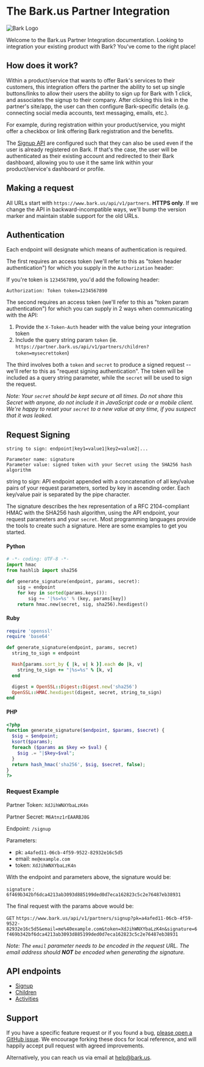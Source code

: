 The Bark.us Partner Integration
==============================

![Bark Logo](https://www.bark.us/bark-logo-sm.png)

Welcome to the Bark.us Partner Integration documentation. Looking to
integration your existing product with Bark? You've come to the right place!

How does it work?
-----------------

Within a product/service that wants to offer Bark's services to their customers, this
integration offers the partner the ability to set up single buttons/links to allow their users
the ability to sign up for Bark with 1 click, and associates the signup to their company. After clicking this link in the partner's site/app, the user can then configure Bark-specific details (e.g. connecting social media accounts, text messaging, emails, etc.).

For example, during registration within your product/service, you might offer a
checkbox or link offering Bark registration and the benefits.

The [Signup API](https://github.com/Bark-us/partner-integration-docs/blob/master/signup.md)
are configured such that they can also be used
even if the user is already registered on Bark. If that's the case, the
user will be authenticated as their existing account and redirected to their
Bark dashboard, allowing you to use it the same link within your
product/service's dashboard or profile.

Making a request
----------------

All URLs start with `https://www.bark.us/api/v1/partners`. **HTTPS only**.
If we change the API in backward-incompatible ways, we'll bump the version
marker and maintain stable support for the old URLs.

Authentication
--------------

Each endpoint will designate which means of authentication is required.

The first requires an access token (we'll refer to this as "token
header authentication") for which you supply in the `Authorization` header:

If you're token is `1234567890`, you'd add the following header:

`Authorization: Token token=1234567890`

The second requires an access token (we'll refer to this as "token
param authentication") for which you can supply in 2 ways when
communicating with the API:

1. Provide the `X-Token-Auth` header with the value being your integration token
2. Include the query string param `token` (ie. `https://partner.bark.us/api/v1/partners/children?token=mysecrettoken`)

The third involves both a `token` and `secret` to produce a signed request --
we'll refer to this as "request signing authentication".  The token
will be included as a query string parameter, while the `secret` will be used
to sign the request.

_Note: Your `secret` should be kept secure at all times.
Do not share this Secret with anyone, do not include it in JavaScript code or a mobile client.
We're happy to reset your `secret` to a new value at any time, if you
suspect that it was leaked._

Request Signing
---------------

```
string to sign: endpoint|key1=value1|key2=value2|...

Parameter name: signature
Parameter value: signed token with your Secret using the SHA256 hash algorithm
```

string to sign: API endpoint appended with a concatenation of all key/value pairs of your
request parameters, sorted by key in ascending order.
Each key/value pair is separated by the pipe character.

The signature describes the hex representation of a RFC 2104-compliant HMAC with
the SHA256 hash algorithm, using the API endpoint, your request parameters and
your `secret`. Most programming languages provide the tools to create
such a signature. Here are some examples to get you started.

#### Python

```python
# -*- coding: UTF-8 -*-
import hmac
from hashlib import sha256

def generate_signature(endpoint, params, secret):
    sig = endpoint
    for key in sorted(params.keys()):
        sig += '|%s=%s' % (key, params[key])
    return hmac.new(secret, sig, sha256).hexdigest()
```

#### Ruby

```ruby
require 'openssl'
require 'base64'

def generate_signature(endpoint, params, secret)
  string_to_sign = endpoint

  Hash[params.sort_by { |k, v| k }].each do |k, v|
    string_to_sign += "|%s=%s" % [k, v]
  end

  digest = OpenSSL::Digest::Digest.new('sha256')
  OpenSSL::HMAC.hexdigest(digest, secret, string_to_sign)
end
```

#### PHP

```php
<?php
function generate_signature($endpoint, $params, $secret) {
  $sig = $endpoint;
  ksort($params);
  foreach ($params as $key => $val) {
    $sig .= "|$key=$val";
  }
  return hash_hmac('sha256', $sig, $secret, false);
}
?>
```

### Request Example

Partner Token: `XdJihWNXYbaLzK4n`

Partner Secret: `M6Atnz1rEAARBJ8G`

Endpoint: `/signup`

Parameters:
- pk: `a4afed11-06cb-4f59-9522-82932e16c5d5`
- email: `me@example.com`
- token: `XdJihWNXYbaLzK4n`

With the endpoint and parameters above, the signature would be:

`signature` : `6f469b342bf6dca4213ab3093d885199ded0d7eca162823c5c2e76487eb38931`

The final request with the params above would be:

`GET`
`https://www.bark.us/api/v1/partners/signup?pk=a4afed11-06cb-4f59-9522-82932e16c5d5&email=me%40example.com&token=XdJihWNXYbaLzK4n&signature=6f469b342bf6dca4213ab3093d885199ded0d7eca162823c5c2e76487eb38931`

_Note: The `email` parameter needs to be encoded in the request URL.
The email address should **NOT** be encoded when generating the signature._

API endpoints
-------------
- [Signup](https://github.com/Bark-us/partner-integration-docs/blob/master/signup.md)
- [Children](https://github.com/Bark-us/partner-integration-docs/blob/master/children.md)
- [Activities](https://github.com/Bark-us/partner-integration-docs/blob/master/activities.md)

Support
-------

If you have a specific feature request or if you found a bug, [please open a GitHub issue](https://github.com/Bark-us/partner-integration-docs/issues). We encourage forking these docs for local reference, and will happily accept pull request with agreed improvements.

Alternatively, you can reach us via email at <help@bark.us>.
